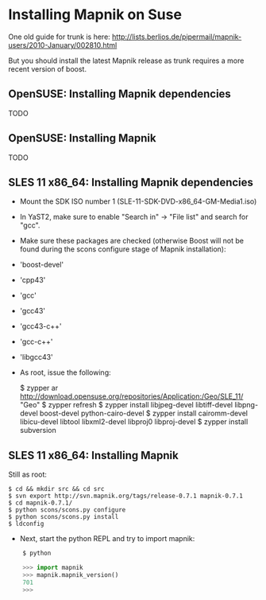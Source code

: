 <!-- Name: OpenSuseInstallation -->
<!-- Version: 4 -->
<!-- Last-Modified: 2010/09/29 07:15:24 -->
<!-- Author: gnijholt -->


# Installing Mapnik on Suse

One old guide for trunk is here:  http://lists.berlios.de/pipermail/mapnik-users/2010-January/002810.html

But you should install the latest Mapnik release as trunk requires a more recent version of boost.


## OpenSUSE: Installing Mapnik dependencies
TODO

## OpenSUSE: Installing Mapnik
TODO

## SLES 11 x86_64: Installing Mapnik dependencies

 * Mount the SDK ISO number 1 (SLE-11-SDK-DVD-x86_64-GM-Media1.iso)

 * In YaST2, make sure to enable "Search in" -> "File list" and search for "gcc".

 * Make sure these packages are checked (otherwise Boost will not be found during the scons configure stage of Mapnik installation):
  * 'boost-devel'
  * 'cpp43'
  * 'gcc'
  * 'gcc43'
  * 'gcc43-c++'
  * 'gcc-c++'
  * 'libgcc43'

 * As root, issue the following:

    $ zypper ar http://download.opensuse.org/repositories/Application:/Geo/SLE_11/ "Geo"
    $ zypper refresh
    $ zypper install libjpeg-devel libtiff-devel libpng-devel boost-devel python-cairo-devel 
    $ zypper install cairomm-devel libicu-devel libtool libxml2-devel libproj0 libproj-devel 
    $ zypper install subversion

## SLES 11 x86_64: Installing Mapnik
Still as root:

    $ cd && mkdir src && cd src
    $ svn export http://svn.mapnik.org/tags/release-0.7.1 mapnik-0.7.1
    $ cd mapnik-0.7.1/
    $ python scons/scons.py configure
    $ python scons/scons.py install
    $ ldconfig

 * Next, start the python REPL and try to import mapnik:

```sh
    $ python
```
```python
    >>> import mapnik
    >>> mapnik.mapnik_version()
    701
    >>>
```